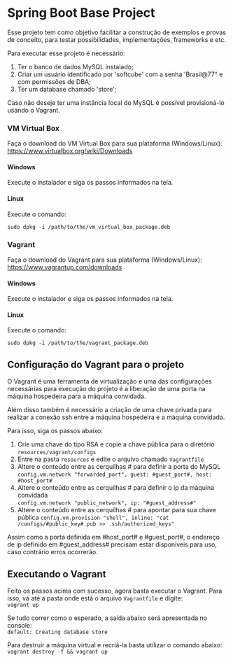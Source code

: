 # Spring Boot Base Project

Esse projeto tem como objetivo facilitar a construção de exemplos e provas de conceito, para testar possibilidades, implementações, frameworks e etc.

Para executar esse projeto é necessário:

1. Ter o banco de dados MySQL instalado;
2. Criar um usuário identificado por 'softcube' com a senha 'Brasil@77" e com permissões de DBA;
3. Ter um database chamado 'store';

Caso não deseje ter uma instância local do MySQL é possível provisioná-lo usando o Vagrant.

### VM Virtual Box

Faça o download do VM Virtual Box para sua plataforma (Windows/Linux): https://www.virtualbox.org/wiki/Downloads

#### Windows
Execute o instalador e siga os passos informados na tela.

#### Linux 
Execute o comando:

`sudo dpkg -i /path/to/the/vm_virtual_box_package.deb`

### Vagrant
Faça o download do Vagrant para sua plataforma (Windows/Linux): https://www.vagrantup.com/downloads

#### Windows

Execute o instalador e siga os passos informados na tela.

#### Linux

Execute o comando:

`sudo dpkg -i /path/to/the/vagrant_package.deb`

## Configuração do Vagrant para o projeto
O Vagrant é uma ferramenta de virtualização e uma das configurações necessárias para execução do projeto é a liberação de uma porta
na máquina hospedeira para a máquina convidada.

Além disso também é necessário a criação de uma chave privada para realizar a conexão ssh entre a máquina hospedeira e a máquina convidada.

Para isso, siga os passos abaixo: 
1. Crie uma chave do tipo RSA e copie a chave pública para o diretório `resources/vagrant/configs`
2. Entre na pasta `resources` e edite o arquivo chamado `Vagrantfile`
3. Altere o conteúdo entre as cerquílhas # para definir a porta do MySQL    
`config.vm.network "forwarded_port", guest: #guest_port#, host: #host_port#`
4. Altere o conteúdo entre as cerquílhas # para definir o ip da máquina convidada   
`config.vm.network "public_network", ip: "#guest_address#"`
5. Altere o conteúdo entre as cerquílhas # para apontar para sua chave pública
`config.vm.provision "shell", inline: "cat /configs/#public_key#.pub >> .ssh/authorized_keys"`

Assim como a porta definida em #host_port# e #guest_port#, o endereço de ip definido em #guest_address# precisam estar disponíveis para uso, caso contrário erros ocorrerão.

## Executando o Vagrant
Feito os passos acima com sucesso, agora basta executar o Vagrant. Para isso, vá até a pasta onde está o arquivo `Vagrantfile` e digite:    
`vagrant up`

Se tudo correr como o esperado, a saída abaixo será apresentada no console:     
`default: Creating database store`

Para destruir a máquina virtual e recriá-la basta utilizar o comando abaixo:    
`vagrant destroy -f && vagrant up`